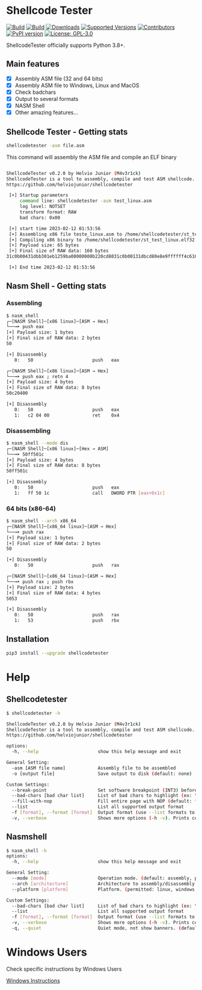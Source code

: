 # Shellcode Tester

[![Build](https://github.com/helviojunior/shellcodetester/actions/workflows/build_and_publish.yml/badge.svg)](https://github.com/helviojunior/shellcodetester/actions/workflows/build_and_publish.yml)
[![Build](https://github.com/helviojunior/shellcodetester/actions/workflows/build_and_test.yml/badge.svg)](https://github.com/helviojunior/shellcodetester/actions/workflows/build_and_test.yml)
[![Downloads](https://pepy.tech/badge/shellcodetester/month)](https://pepy.tech/project/shellcodetester)
[![Supported Versions](https://img.shields.io/pypi/pyversions/shellcodetester.svg)](https://pypi.org/project/shellcodetester)
[![Contributors](https://img.shields.io/github/contributors/helviojunior/shellcodetester.svg)](https://github.com/helviojunior/shellcodetester/graphs/contributors)
[![PyPI version](https://img.shields.io/pypi/v/shellcodetester.svg)](https://pypi.org/project/shellcodetester/)
[![License: GPL-3.0](https://img.shields.io/pypi/l/shellcodetester.svg)](https://github.com/helviojunior/shellcodetester/blob/master/LICENSE)

ShellcodeTester officially supports Python 3.8+.

## Main features

* [x] Assembly ASM file (32 and 64 bits)
* [x] Assembly ASM file to Windows, Linux and MacOS
* [x] Check badchars
* [x] Output to several formats
* [x] NASM Shell
* [x] Other amazing features...

## Shellcode Tester - Getting stats

```bash
shellcodetester -asm file.asm
```

This command will assembly the ASM file and compile an ELF binary

```bash

ShellcodeTester v0.2.0 by Helvio Junior (M4v3r1ck)
ShellcodeTester is a tool to assembly, compile and test ASM shellcode.
https://github.com/helviojunior/shellcodetester

 [+] Startup parameters
     command line: shellcodetester -asm test_linux.asm
     log level: NOTSET
     transform format: RAW
     bad chars: 0x00

 [+] start time 2023-02-12 01:53:56
 [+] Assembling x86 file teste_linux.asm to /home/shellcodetester/st_test_linux.o
 [+] Compiling x86 binary to /home/shellcodetester/st_test_linux.elf32
 [+] Payload size: 65 bytes
 [+] Final size of RAW data: 160 bytes
31c0b00431dbb301eb1259ba00000000b220cd8031c0b00131dbcd80e8e9ffffff4c616220303120636f6d706c657461646f20636f6d207375636573736f210a00

 [+] End time 2023-02-12 01:53:56

```

## Nasm Shell - Getting stats

### Assembling

```bash
$ nasm_shell
┌─[NASM Shell]─[x86 linux]─[ASM → Hex]
└──╼➤ push eax
[+] Payload size: 1 bytes
[+] Final size of RAW data: 2 bytes
50

[+] Disassembly
   0:	50                   	push   eax

┌─[NASM Shell]─[x86 linux]─[ASM → Hex]
└──╼➤ push eax ; retn 4
[+] Payload size: 4 bytes
[+] Final size of RAW data: 8 bytes
50c20400

[+] Disassembly
   0:	50                   	push   eax
   1:	c2 04 00             	ret    0x4
```

### Disassembling

```bash
$ nasm_shell --mode dis
┌─[NASM Shell]─[x86 linux]─[Hex → ASM]
└──╼➤ 50ff501c
[+] Payload size: 4 bytes
[+] Final size of RAW data: 8 bytes
50ff501c

[+] Disassembly
   0:	50                   	push   eax
   1:	ff 50 1c             	call   DWORD PTR [eax+0x1c]
```

### 64 bits (x86-64)

```bash
$ nasm_shell --arch x86_64
┌─[NASM Shell]─[x86_64 linux]─[ASM → Hex]
└──╼➤ push rax
[+] Payload size: 1 bytes
[+] Final size of RAW data: 2 bytes
50

[+] Disassembly
   0:	50                   	push   rax

┌─[NASM Shell]─[x86_64 linux]─[ASM → Hex]
└──╼➤ push rax ; push rbx
[+] Payload size: 2 bytes
[+] Final size of RAW data: 4 bytes
5053

[+] Disassembly
   0:	50                   	push   rax
   1:	53                   	push   rbx
```

## Installation

```bash
pip3 install --upgrade shellcodetester
```

# Help

## Shellcodetester

```bash
$ shellcodetester -h

ShellcodeTester v0.2.0 by Helvio Junior (M4v3r1ck)
ShellcodeTester is a tool to assembly, compile and test ASM shellcode.
https://github.com/helviojunior/shellcodetester

options:
  -h, --help                      show this help message and exit

General Setting:
  -asm [ASM file name]            Assembly file to be assembled
  -o [output file]                Save output to disk (default: none)

Custom Settings:
  --break-point                   Set software breakpoint (INT3) before shellcode (default: false)
  --bad-chars [bad char list]     List of bad chars to highlight (ex: \x00\x0a, default: \0x00)
  --fill-with-nop                 Fill entire page with NOP (default: false)
  --list                          List all supported output format
  -f [format], --format [format]  Output format (use --list formats to list)
  -v, --verbose                   Shows more options (-h -v). Prints commands and outputs. (default: quiet)
```

## Nasmshell

```bash
$ nasm_shell -h
options:
  -h, --help                      show this help message and exit

General Setting:
  --mode [mode]                   Operation mode. (default: assembly, permitted: assembly and disassembly)
  --arch [architecture]           Architecture to assembly/disassembly. (default: x86, permitted: x86_64 and x86)
  --platform [platform]           Platform. (permitted: linux, windows and darwin)

Custom Settings:
  --bad-chars [bad char list]     List of bad chars to highlight (ex: \x00\x0a, default: \0x00)
  --list                          List all supported output format
  -f [format], --format [format]  Output format (use --list formats to list)
  -v, --verbose                   Shows more options (-h -v). Prints commands and outputs. (default: quiet)
  -q, --quiet                     Quiet mode, not show banners. (default: false)
```

# Windows Users

Check specific instructions by Windows Users

[Windows Instructions](WINDOWS.md)